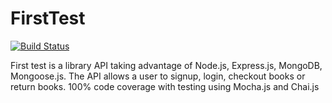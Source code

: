 # FirstTest

[![Build Status](https://travis-ci.com/AnthonyW90/FirstTest.svg?branch=master)](https://travis-ci.com/AnthonyW90/FirstTest)

First test is a library API taking advantage of Node.js, Express.js, MongoDB, Mongoose.js. The API allows a user to signup, login, checkout books or return books. 100% code coverage with testing using Mocha.js and Chai.js
